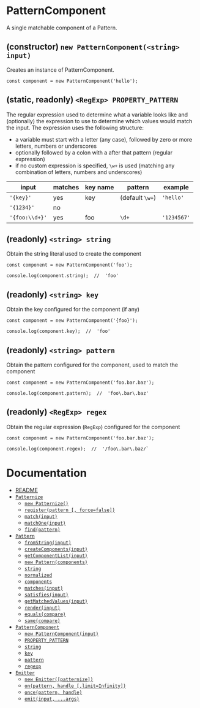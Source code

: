 # PatternComponent
A single matchable component of a Pattern.

## (constructor) `new PatternComponent(<string> input)`
Creates an instance of PatternComponent.
```
const component = new PatternComponent('hello');
```

## (static, readonly) `<RegExp> PROPERTY_PATTERN`
The regular expression used to determine what a variable looks like and (optionally) the expression to use to determine which values would match the input.
The expression uses the following structure:
- a variable must start with a letter (any case), followed by zero or more letters, numbers or underscores
- optionally followed by a colon with a after that pattern (regular expression)
- if no custom expression is specified, `\w+` is used (matching any combination of letters, numbers and underscores)

 input         | matches | key name | pattern         | example
---------------|---------|----------|-----------------|---------
`'{key}'`      | yes     | key      | (default `\w+`) | `'hello'`
`'{1234}'`     | no      | |
`'{foo:\\d+}'` | yes     | foo      | `\d+`           | `'1234567'`

## (readonly) `<string> string`
Obtain the string literal used to create the component
```
const component = new PatternComponent('foo');

console.log(component.string);  //  'foo'
```

## (readonly) `<string> key`
Obtain the key configured for the component (if any)
```
const component = new PatternComponent('{foo}');

console.log(component.key);  //  'foo'
```

## (readonly) `<string> pattern`
Obtain the pattern configured for the component, used to match the component
```
const component = new PatternComponent('foo.bar.baz');

console.log(component.pattern);  //  'foo\.bar\.baz'
```

## (readonly) `<RegExp> regex`
Obtain the regular expression (`RegExp`) configured for the component
```
const component = new PatternComponent('foo.bar.baz');

console.log(component.regex);  //  '/foo\.bar\.baz/`
```


# Documentation
 * [README](../README.md)
 * [`Patternize`](patternize.md#patternize)
    * [`new Patternize()`](patternize.md#constructornewpatternize)
    * [`register(pattern [, force=false])`](patternize.md#patternregisterstringpatternboolforcefalse)
    * [`match(input)`](patternize.md#arraymatchstringobjectinput)
    * [`matchOne(input)`](patternize.md#patternundefinedmatchonestringobjectinput)
    * [`find(pattern)`](patternize.md#arrayfindpatternarraystringpatternboolsimilarfalse)
 * [`Pattern`](pattern.md#pattern)
    * [`fromString(input)`](pattern.md#staticpatternfromstringstringinput)
    * [`createComponents(input)`](pattern.md#staticarraycreatecomponentsstringinput)
    * [`getComponentList(input)`](pattern.md#staticarraygetcomponentlistpatternarraystringinput)
    * [`new Pattern(components)`](pattern.md#constructornewpatternarraycomponents)
    * [`string`](pattern.md#readonlystringstring)
    * [`normalized`](pattern.md#readonlystringnormalized)
    * [`components`](pattern.md#readonlyarraycomponents)
    * [`matches(input)`](pattern.md#boolmatchesstringinput)
    * [`satisfies(input)`](pattern.md#boolsatisfiesobjectinput)
    * [`getMatchedValues(input)`](pattern.md#mapgetmatchedvaluesstringinput)
    * [`render(input)`](pattern.md#stringrenderobjectinput)
    * [`equals(compare)`](pattern.md#boolequalspatternarraystringcompare)
    * [`same(compare)`](pattern.md#boolsamepatternarraystringcompare)
 * [`PatternComponent`](pattern-component.md#patterncomponent)
    * [`new PatternComponent(input)`](pattern-component.md#constructornewpatterncomponentstringinput)
    * [`PROPERTY_PATTERN`](pattern-component.md#staticreadonlyregexppropertypattern)
    * [`string`](pattern-component.md#readonlystringstring)
    * [`key`](pattern-component.md#readonlystringkey)
    * [`pattern`](pattern-component.md#readonlystringpattern)
    * [`regexp`](pattern-component.md#readonlyregexpregex)
 * [`Emitter`](emitter.md#emitter)
    * [`new Emitter([patternize])`](emitter.md#constructornewemitterpatternizepatternize)
    * [`on(pattern, handle [,limit=Infinity])`](emitter.md#voidonstringpatternfunctionhandlenumberlimitinfinity)
    * [`once(pattern, handle)`](emitter.md#voidoncestringpatternfunctionhandle)
    * [`emit(input, ...args)`](emitter.md#voidemitstringinputargs)

